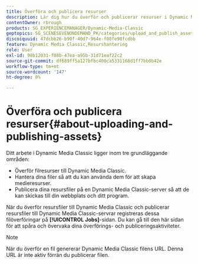 ```yaml
---
title: Överföra och publicera resurser
description: Lär dig hur du överför och publicerar resurser i Dynamic Media Classic.
contentOwner: rbrough
products: SG_EXPERIENCEMANAGER/Dynamic-Media-Classic
geptopics: SG_SCENESEVENONDEMAND_PK/categories/upload_and_publish_assets
discoiquuid: 47dcbb26-b90f-40d7-964e-f08fe98fcdbb
feature: Dynamic Media Classic,Resurshantering
role: User
exl-id: 98b12031-f88b-47ea-a95b-31d71eaf22c2
source-git-commit: df689ff5a127bfbc400ca5331168d1ff7bb0b42e
workflow-type: tm+mt
source-wordcount: '147'
ht-degree: 0%

---
```


# Överföra och publicera resurser{#about-uploading-and-publishing-assets}

Ditt arbete i Dynamic Media Classic ligger inom tre grundläggande områden:

* Överför filresurser till Dynamic Media Classic.
* Hantera dina filer så att du kan använda dem för att skapa medieresurser.
* Publicera dina resursfiler på en Dynamic Media Classic-server så att de kan skickas till din webbplats och ditt program.

När du överför resursfiler till Dynamic Media Classic och publicerar resursfiler till Dynamic Media Classic-servrar registreras dessa filöverföringar på **[!UICONTROL Jobs]**-sidan. Du kan gå till den här sidan för att spåra och övervaka dina överförings- och publiceringsaktiviteter.

>[!NOTE]
>
>När du överför en fil genererar Dynamic Media Classic filens URL. Denna URL är inte aktiv förrän du publicerar filen.

<!-- >[!NOTE]
>
>A new Instant Publish feature was made available shortly after the release of Dynamic Media Classic 6.0. This feature, which publishes assets immediately with one step, is being rolled out gradually, replacing the **[!UICONTROL Mark for Publish]** functionality. Some users will continue to see the current interface and functionality for a while, until they are included in the rollout. In addition, some assets will continue to use the “Mark for Publish” process for a while after the rollout. -->
